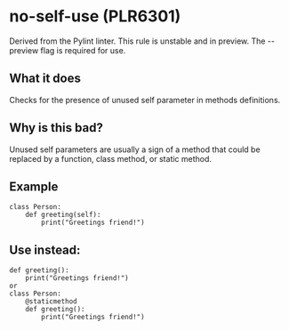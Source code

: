 # no-self-use (PLR6301)
Derived from the Pylint linter.
This rule is unstable and in preview. The --preview flag is required for use.
## What it does
Checks for the presence of unused self parameter in methods definitions.
## Why is this bad?
Unused self parameters are usually a sign of a method that could be
replaced by a function, class method, or static method.
## Example
```
class Person:
    def greeting(self):
        print("Greetings friend!")
```
## Use instead:
```
def greeting():
    print("Greetings friend!")
or
class Person:
    @staticmethod
    def greeting():
        print("Greetings friend!")
```
